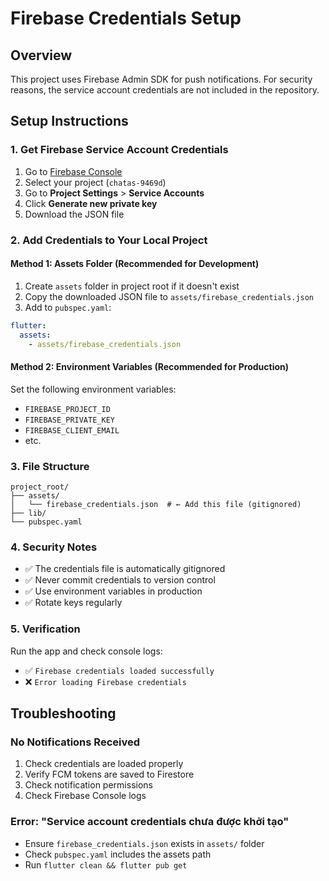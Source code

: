 # Firebase Credentials Setup

## Overview
This project uses Firebase Admin SDK for push notifications. For security reasons, the service account credentials are not included in the repository.

## Setup Instructions

### 1. Get Firebase Service Account Credentials

1. Go to [Firebase Console](https://console.firebase.google.com)
2. Select your project (`chatas-9469d`)
3. Go to **Project Settings** > **Service Accounts**
4. Click **Generate new private key**
5. Download the JSON file

### 2. Add Credentials to Your Local Project

#### Method 1: Assets Folder (Recommended for Development)
1. Create `assets` folder in project root if it doesn't exist
2. Copy the downloaded JSON file to `assets/firebase_credentials.json`
3. Add to `pubspec.yaml`:
```yaml
flutter:
  assets:
    - assets/firebase_credentials.json
```

#### Method 2: Environment Variables (Recommended for Production)
Set the following environment variables:
- `FIREBASE_PROJECT_ID`
- `FIREBASE_PRIVATE_KEY`
- `FIREBASE_CLIENT_EMAIL`
- etc.

### 3. File Structure
```
project_root/
├── assets/
│   └── firebase_credentials.json  # ← Add this file (gitignored)
├── lib/
└── pubspec.yaml
```

### 4. Security Notes
- ✅ The credentials file is automatically gitignored
- ✅ Never commit credentials to version control
- ✅ Use environment variables in production
- ✅ Rotate keys regularly

### 5. Verification
Run the app and check console logs:
- ✅ `Firebase credentials loaded successfully`
- ❌ `Error loading Firebase credentials`

## Troubleshooting

### No Notifications Received
1. Check credentials are loaded properly
2. Verify FCM tokens are saved to Firestore
3. Check notification permissions
4. Check Firebase Console logs

### Error: "Service account credentials chưa được khởi tạo"
- Ensure `firebase_credentials.json` exists in `assets/` folder
- Check `pubspec.yaml` includes the assets path
- Run `flutter clean && flutter pub get`
